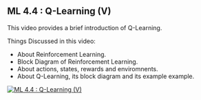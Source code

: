 ## ML 4.4 : Q-Learning (V)

This video provides a brief introduction of Q-Learning.

Things Discussed in this video:

- About Reinforcement Learning.
- Block Diagram of Reinforcement Learning.
- About actions, states, rewards and enviromnents.
- About Q-Learning, its block diagram and its example example.

[![ML 4.4 : Q-Learning (V)](https://user-images.githubusercontent.com/47640427/137772135-877201ea-2cb9-4741-b560-e7232bf412dd.jpg)](https://drive.google.com/file/d/1EdfCWAY3ZttSNvOtglZI3o6LijZBDIiI/view?usp=sharing")
